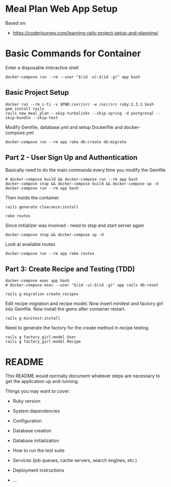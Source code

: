 # Meal Plan Web App Setup
Based on:
  * https://coderjourney.com/learning-rails-project-setup-and-planning/
# Basic Commands for Container
Enter a disposable interactive shell
```
docker-compose run --rm --user "$(id -u):$(id -g)" app bash
```

## Basic Project Setup
```
docker run --rm i-ti -v $PWD:/usr/src -w /usr/src ruby:2.3.1 bash
gem install rails
rails new meal_plan --skip-turbolinks --skip-spring -d postgresql --skip-bundle --skip-test
```
Modify Gemfile, database.yml and setup Dockerfile and docker-compose.yml
```
docker-compose run --rm app rake db:create db:migrate
```
## Part 2 - User Sign Up and Authentication
Basically need to do the main commands every time you modify the Gemfile
```
# docker-compose build && docker-compose run --rm app bash
docker-compose stop && docker-compose build && docker-compose up -d
docker-compose run --rm app bash
```
Then inside the container
```
rails generate clearance:install
```
```
rake routes
```
Since initializer was involved - need to stop and start server again
```
docker-compose stop && docker-compose up -d
```
Look at available routes
```
docker-compose run --rm app rake routes
```
## Part 3: Create Recipe and Testing (TDD)
```
docker-compose exec app bash
# docker-compose exec --user "$(id -u):$(id -g)" app rails db:reset
```
```
rails g migration create_recipes
```
Edit recipe migration and recipe model.
Now insert minitest and factory girl into Gemfile.
Now install the gems after container restart.
```
rails g minitest:install
```
Need to generate the factory for the create method in recipe testing.
```
rails g factory_girl:model User
rails g factory_girl:model Recipe
```


# README

This README would normally document whatever steps are necessary to get the
application up and running.

Things you may want to cover:

* Ruby version

* System dependencies

* Configuration

* Database creation

* Database initialization

* How to run the test suite

* Services (job queues, cache servers, search engines, etc.)

* Deployment instructions

* ...
